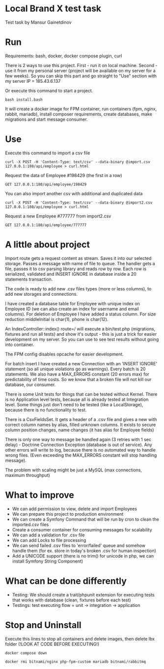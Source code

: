 # Local Brand X test task

Test task by Mansur Gainetdinov

# Run

Requirements: bash, docker, docker compose plugin, curl

There is 2 ways to use this project. First - run it on local machine. Second - use it from
my personal server (project will be available on my server for a few weeks).
So you can skip this part and go straight to "Use" section with my server IP = 185.43.6.137

Or execute this command to start a project.

```
bash install.bash
```

It will create a docker image for FPM container, run containers (fpm, nginx, rabbit, mariadb),
install composer requirements, create databases, make migrations and start message consumer.

# Use

Execute this command to import a csv file

```
curl -X POST -H 'Content-Type: text/csv' --data-binary @import.csv 127.0.0.1:180/api/employee > curl.html
```

Request the data of Employee #198429 (the first in a row)

```
GET 127.0.0.1:180/api/employee/198429
```

You can also import another csv with additional and duplicated data

```
curl -X POST -H 'Content-Type: text/csv' --data-binary @import2.csv 127.0.0.1:180/api/employee > curl.html
```

Request a new Employee #777777 from import2.csv

```
GET 127.0.0.1:180/api/employee/777777
```

# A little about project

Import route gets a request content as stream. Saves it into our selected storage. Passes a message with name of file to
queue. The handler gets a file, passes it to csv parsing library and reads row by row. Each row is serialized, validated
and INSERT IGNORE in database inside a 20 statements transaction.

The code is ready to add new .csv files types (more or less columns), to add new storages and connections.

I have created a database table for Employee with unique index on Employee ID (we can also create an index for username
and email columns). For deletion of Employee I have added a status column. For size reduction middleInitial is char(1),
phone is char(12).

An IndexController::index() route=/ will execute a bin/test.php (migrations, fixtures and run all tests) and show it's
output - this is just a trick for easier development on my server. So you can use to see test results without going into
container.

The FPM config disables opcache for easier development.

For batch insert I have created a new Connection with an 'INSERT IGNORE' statement (so all unique violations go as
warnings). Every batch is 20 statements. We also have a MAX_ERRORS constant (20 errors max) for predictability of time
costs. So we know that a broken file will not kill our database, our consumer.

There is some Unit tests for things that can be tested without Kernel. There is no Application level tests, because all
is already tested at Integration level. Some things just don't need to be tested (like a LocalStorage), because there is
no functionality to test.

There is a CsvFieldsSet. It gets a header of a .csv file and gives a new with correct column names by alias, filled
unknown columns. It exists to secure column position changes, name changes (it has alias for Employee fields)

There is only one way to message be handled again (3 retries with 1 sec delay) - Doctrine Connection Exception (database
is out of service). Any other errors will write to log, because there is no automated way to handle wrong files. (Even
exceeding the MAX_ERRORS constant will stop handling message).

The problem with scaling might be just a MySQL (max connections, maximum throughput)

# What to improve

- We can add permission to view, delete and import Employees
- We can prepare this project to production environment
- We can create a Symfony Command that will be run by cron to clean the imported.csv files
- Create a consumer container for consuming messages for scalability
- We can add a validation for .csv file
- We can add Locks to file processing
- We can send failed .csv files to 'error/failed' queue and somehow handle them (for ex. store in today's broken .csv
  for human inspection)
- Add a UNICODE support (there is no trim() for unicode in php, we can install Symfony String Component)

# What can be done differently

- Testing: We should create a trait/phpunit extension for executing tests that works with database (clean, fixtures
  before each test)
- Testings: test executing flow = unit -> integration -> application

# Stop and Uninstall
Execute this lines to stop all containers and delete images, then delete lbx folder
(!LOOK AT CODE BEFORE EXECUTING!)
```
docker compose down

docker rmi bitnami/nginx php-fpm-custom mariadb bitnami/rabbitmq
```